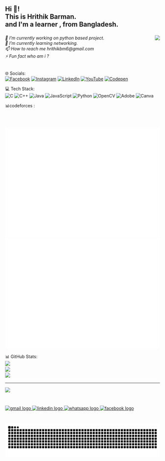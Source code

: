 <h2 align="left">Hi 👋! <br>This is Hrithik Barman.<br>and I'm a learner , from Bangladesh.</h2>

###
<img align="right" height="300" src="https://user-images.githubusercontent.com/74038190/219923809-b86dc415-a0c2-4a38-bc88-ad6cf06395a8.gif"  />


<h6 align="left">🔭 I’m currently working on python based project.<br>🌱 I’m currently learning networking.<br>📫 How to reach me hrithikbm6@gmail.com<br>⚡ Fun fact who am i ?</h6>

###


🌐 Socials:<br>
[![Facebook](https://img.shields.io/badge/Facebook-%231877F2.svg?logo=Facebook&logoColor=white)](https://facebook.com/sharkoo.hb) [![Instagram](https://img.shields.io/badge/Instagram-%23E4405F.svg?logo=Instagram&logoColor=white)](https://instagram.com/hrithik_bm) [![LinkedIn](https://img.shields.io/badge/LinkedIn-%230077B5.svg?logo=linkedin&logoColor=white)](https://linkedin.com/in/hrithik-barman) [![YouTube](https://img.shields.io/badge/YouTube-%23FF0000.svg?logo=YouTube&logoColor=white)](https://youtube.com/@kode-stud) [![Codepen](https://img.shields.io/badge/Codepen-000000?style=for-the-badge&logo=codepen&logoColor=white)](https://codepen.io/SH4RK00) 

💻 Tech Stack:<br>
![C](https://img.shields.io/badge/c-%2300599C.svg?style=flat&logo=c&logoColor=white) ![C++](https://img.shields.io/badge/c++-%2300599C.svg?style=flat&logo=c%2B%2B&logoColor=white) ![Java](https://img.shields.io/badge/java-%23ED8B00.svg?style=flat&logo=openjdk&logoColor=white) ![JavaScript](https://img.shields.io/badge/javascript-%23323330.svg?style=flat&logo=javascript&logoColor=%23F7DF1E) ![Python](https://img.shields.io/badge/python-3670A0?style=flat&logo=python&logoColor=ffdd54) ![OpenCV](https://img.shields.io/badge/opencv-%23white.svg?style=flat&logo=opencv&logoColor=white) ![Adobe](https://img.shields.io/badge/adobe-%23FF0000.svg?style=flat&logo=adobe&logoColor=white) ![Canva](https://img.shields.io/badge/Canva-%2300C4CC.svg?style=flat&logo=Canva&logoColor=white)

📊codeforces : <br>
![](https://raw.githubusercontent.com/SH4RK00/cf-stats/main/output/light_card.svg#gh-dark-mode-only)
![](https://raw.githubusercontent.com/SH4RK00/cf-stats/main/output/light_card.svg)

📊 GitHub Stats: <br>
![](https://github-readme-stats.vercel.app/api?username=SH4RK00&theme=dark&hide_border=false&include_all_commits=false&count_private=false)<br/>
![](https://github-readme-streak-stats.herokuapp.com/?user=SH4RK00&theme=dark&hide_border=false)<br/>
![](https://github-readme-stats.vercel.app/api/top-langs/?username=SH4RK00&theme=dark&hide_border=false&include_all_commits=false&count_private=false&layout=compact)

---
[![](https://visitcount.itsvg.in/api?id=SH4RK00&icon=0&color=0)](https://visitcount.itsvg.in)

###

<br clear="both">

<div align="left">
  <a href="hrithikbm6@gmail.com" target="_blank">
    <img src="https://img.shields.io/static/v1?message=Gmail&logo=gmail&label=&color=D14836&logoColor=white&labelColor=&style=for-the-badge" height="35" alt="gmail logo"  />
  </a>
  <a href="https://www.linkedin.com/in/hrithik-barman-a58248339/" target="_blank">
    <img src="https://img.shields.io/static/v1?message=LinkedIn&logo=linkedin&label=&color=0077B5&logoColor=white&labelColor=&style=for-the-badge" height="35" alt="linkedin logo"  />
  </a>
  <a href="https://wa.me/+8801786124840" target="_blank">
    <img src="https://img.shields.io/static/v1?message=Whatsapp&logo=whatsapp&label=&color=25D366&logoColor=white&labelColor=&style=for-the-badge" height="35" alt="whatsapp logo"  />
  </a>
  <a href="https://facebook.com/sharkoo.hb" target="_blank">
    <img src="https://img.shields.io/static/v1?message=Facebook&logo=facebook&label=&color=1877F2&logoColor=white&labelColor=&style=for-the-badge" height="35" alt="facebook logo"  />
  </a>
</div>

###

<br clear="both">

<img src="https://raw.githubusercontent.com/SH4RK00/SH4RK00/output/snake.svg" alt="Snake animation" />

###
